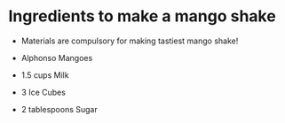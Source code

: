 # Ingredients to make a mango shake

- Materials are compulsory for making tastiest mango shake!

* Alphonso Mangoes 
<!---(medium- sized or any sweet variety of mangoes)--->

* 1.5 cups Milk 
<!---(or 3/4 cup milk + 3/4 cup water - chilled or at room temperature)--->

- 3 Ice Cubes 
<!---(optional)--->

- 2 tablespoons Sugar 
<!---(or honey or jaggery - optional)--->